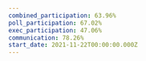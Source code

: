```yaml
---
combined_participation: 63.96%
poll_participation: 67.02%
exec_participation: 47.06%
communication: 78.26%
start_date: 2021-11-22T00:00:00.000Z
---
```

